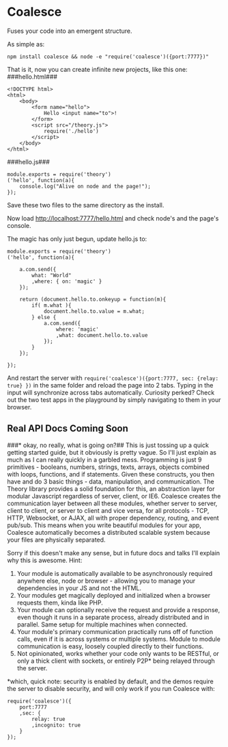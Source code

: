 Coalesce
========

Fuses your code into an emergent structure.

As simple as:
```
npm install coalesce && node -e "require('coalesce')({port:7777})"
```

That is it, now you can create infinite new projects, like this one:
###hello.html###
```
<!DOCTYPE html>
<html>
	<body>
		<form name="hello">
			Hello <input name="to">!
		</form>
		<script src="/theory.js">
			require('./hello')
		</script>
	</body>
</html>
```
###hello.js###
```
module.exports = require('theory')
('hello', function(a){
	console.log("Alive on node and the page!");
});
```
Save these two files to the same directory as the install.

Now load <http://localhost:7777/hello.html> and check node's and the page's console.

The magic has only just begun, update hello.js to:
```
module.exports = require('theory')
('hello', function(a){

	a.com.send({
		what: "World"
		,where: { on: 'magic' }
	});

	return (document.hello.to.onkeyup = function(m){
		if( m.what ){
			document.hello.to.value = m.what;
		} else {
			a.com.send({
				where: 'magic'
				,what: document.hello.to.value
			});
		}
	});

});
```
And restart the server with `require('coalesce')({port:7777, sec: {relay: true} })` in the same folder and reload the page into 2 tabs. Typing in the input will synchronize across tabs automatically. Curiosity perked? Check out the two test apps in the playground by simply navigating to them in your browser.

## Real API Docs Coming Soon ##

###* okay, no really, what is going on?##
This is just tossing up a quick getting started guide, but it obviously is pretty vague. So I'll just explain as much as I can really quickly in a garbled mess. Programming is just 9 primitives - booleans, numbers, strings, texts, arrays, objects combined with loops, functions, and if statements. Given these constructs, you then have and do 3 basic things - data, manipulation, and communication. The Theory library provides a solid foundation for this, an abstraction layer for modular Javascript regardless of server, client, or IE6. Coalesce creates the communication layer between all these modules, whether server to server, client to client, or server to client and vice versa, for all protocols - TCP, HTTP, Websocket, or AJAX, all with proper dependency, routing, and event pub/sub. This means when you write beautiful modules for your app, Coalesce automatically becomes a distributed scalable system because your files are physically separated.

Sorry if this doesn't make any sense, but in future docs and talks I'll explain why this is awesome. Hint:

1. Your module is automatically available to be asynchronously required anywhere else, node or browser - allowing you to manage your dependencies in your JS and not the HTML.
2. Your modules get magically deployed and initialized when a browser requests them, kinda like PHP.
3. Your module can optionally receive the request and provide a response, even though it runs in a separate process, already distributed and in parallel. Same setup for multiple machines when connected.
4. Your module's primary communication practically runs off of function calls, even if it is across systems or multiple systems. Module to module communication is easy, loosely coupled directly to their functions.
5. Not opinionated, works whether your code only wants to be RESTful, or only a thick client with sockets, or entirely P2P* being relayed through the server.

*which, quick note: security is enabled by default, and the demos require the server to disable security, and will only work if you run Coalesce with:
```
require('coalesce')({
	port:7777
	,sec: {
		relay: true
		,incognito: true
	}
});
```